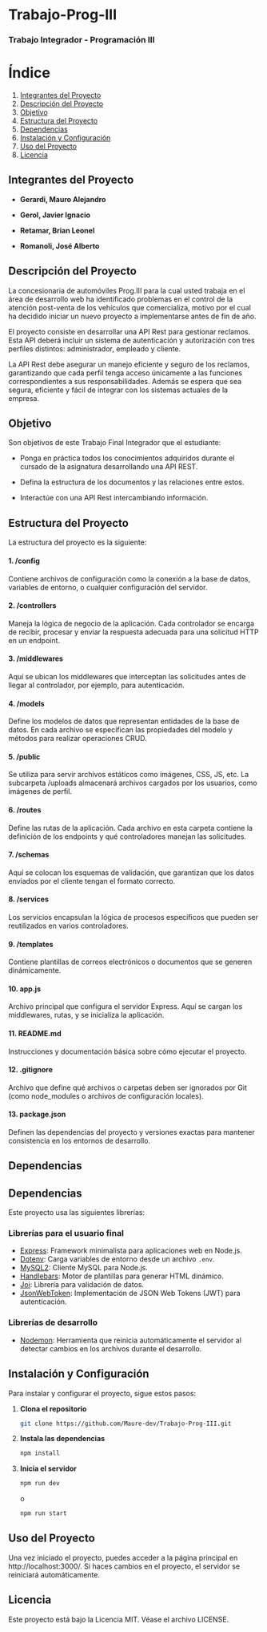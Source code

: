 # Trabajo-Prog-III

### Trabajo Integrador - Programación III

# Índice

1. [Integrantes del Proyecto](#integrantes-del-proyecto)
2. [Descripción del Proyecto](#descripción-del-proyecto)
3. [Objetivo](#objetivo)
4. [Estructura del Proyecto](#estructura-del-proyecto)
5. [Dependencias](#dependencias)
6. [Instalación y Configuración](#instalación-y-configuración)
7. [Uso del Proyecto](#uso-del-proyecto)
8. [Licencia](#licencia)

## Integrantes del Proyecto

- **Gerardi, Mauro Alejandro**

- **Gerol, Javier Ignacio**

- **Retamar, Brian Leonel**

- **Romanoli, José Alberto**

## Descripción del Proyecto

La concesionaria de automóviles Prog.III para la cual usted trabaja en el área de desarrollo web ha identificado problemas en el control de la atención post-venta de los vehículos que comercializa, motivo por el cual ha decidido iniciar un nuevo proyecto a implementarse antes de fin de año.

El proyecto consiste en desarrollar una API Rest para gestionar reclamos. Esta API deberá incluir un sistema de autenticación y autorización con tres perfiles distintos: administrador, empleado y cliente.

La API Rest debe asegurar un manejo eficiente y seguro de los reclamos, garantizando que cada perfil tenga acceso únicamente a las funciones correspondientes a sus responsabilidades. Además se espera que sea segura, eficiente y fácil de integrar con los sistemas actuales de la empresa.

## Objetivo

Son objetivos de este Trabajo Final Integrador que el estudiante:

- Ponga en práctica todos los conocimientos adquiridos durante el cursado de la asignatura
  desarrollando una API REST.

- Defina la estructura de los documentos y las relaciones entre estos.

- Interactúe con una API Rest intercambiando información.

## Estructura del Proyecto

La estructura del proyecto es la siguiente:

#### 1. **/config**

Contiene archivos de configuración como la conexión a la base de datos, variables de entorno, o cualquier configuración del servidor.

#### 2. **/controllers**

Maneja la lógica de negocio de la aplicación. Cada controlador se encarga de recibir, procesar y enviar la respuesta adecuada para una solicitud HTTP en un endpoint.

#### 3. **/middlewares**

Aquí se ubican los middlewares que interceptan las solicitudes antes de llegar al controlador, por ejemplo, para autenticación.

#### 4. **/models**

Define los modelos de datos que representan entidades de la base de datos. En cada archivo se especifican las propiedades del modelo y métodos para realizar operaciones CRUD.

#### 5. **/public**

Se utiliza para servir archivos estáticos como imágenes, CSS, JS, etc. La subcarpeta /uploads almacenará archivos cargados por los usuarios, como imágenes de perfil.

#### 6. **/routes**

Define las rutas de la aplicación. Cada archivo en esta carpeta contiene la definición de los endpoints y qué controladores manejan las solicitudes.

#### 7. **/schemas**

Aquí se colocan los esquemas de validación, que garantizan que los datos enviados por el cliente tengan el formato correcto.

#### 8. **/services**

Los servicios encapsulan la lógica de procesos específicos que pueden ser reutilizados en varios controladores.

#### 9. **/templates**

Contiene plantillas de correos electrónicos o documentos que se generen dinámicamente.

#### 10. **app.js**

Archivo principal que configura el servidor Express. Aquí se cargan los middlewares, rutas, y se inicializa la aplicación.

#### 11. **README.md**

Instrucciones y documentación básica sobre cómo ejecutar el proyecto.

#### 12. **.gitignore**

Archivo que define qué archivos o carpetas deben ser ignorados por Git (como node_modules o archivos de configuración locales).

#### 13. **package.json**

Definen las dependencias del proyecto y versiones exactas para mantener consistencia en los entornos de desarrollo.

## Dependencias

## Dependencias

Este proyecto usa las siguientes librerías:

### Librerías para el usuario final

- [Express](https://www.npmjs.com/package/express): Framework minimalista para aplicaciones web en Node.js.
- [Dotenv](https://www.npmjs.com/package/dotenv): Carga variables de entorno desde un archivo `.env`.
- [MySQL2](https://www.npmjs.com/package/mysql2): Cliente MySQL para Node.js.
- [Handlebars](https://www.npmjs.com/package/handlebars): Motor de plantillas para generar HTML dinámico.
- [Joi](https://www.npmjs.com/package/joi): Librería para validación de datos.
- [JsonWebToken](https://www.npmjs.com/package/jsonwebtoken): Implementación de JSON Web Tokens (JWT) para autenticación.

### Librerías de desarrollo

- [Nodemon](https://www.npmjs.com/package/nodemon): Herramienta que reinicia automáticamente el servidor al detectar cambios en los archivos durante el desarrollo.

## Instalación y Configuración

Para instalar y configurar el proyecto, sigue estos pasos:

1. **Clona el repositorio**

   ```bash
   git clone https://github.com/Maure-dev/Trabajo-Prog-III.git
   ```

2. **Instala las dependencias**

   ```bash
   npm install
   ```

3. **Inicia el servidor**

   ```bash
   npm run dev
   ```

   o

   ```bash
   npm run start
   ```

## Uso del Proyecto

Una vez iniciado el proyecto, puedes acceder a la página principal en http://localhost:3000/. Si haces cambios en el proyecto, el servidor se reiniciará automáticamente.

## Licencia

Este proyecto está bajo la Licencia MIT. Véase el archivo LICENSE.
